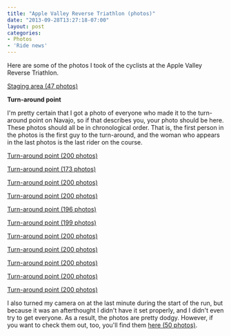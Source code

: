 ```yaml
---
title: "Apple Valley Reverse Triathlon (photos)"
date: "2013-09-28T13:27:18-07:00"
layout: post
categories:
- Photos
- 'Ride news'
---
```


Here are some of the photos I took of the cyclists at the Apple Valley Reverse Triathlon.

[Staging area (47 photos)](https://www.flickr.com/photos/gregraven/sets/72157635989454386/)

**Turn-around point**

I'm pretty certain that I got a photo of everyone who made it to the turn-around point on Navajo, so if that describes you, your photo should be here. These photos should all be in chronological order. That is, the first person in the photos is the first guy to the turn-around, and the woman who appears in the last photos is the last rider on the course.

[Turn-around point (200 photos)](https://www.flickr.com/photos/gregraven/sets/72157635990818713/)

[Turn-around point (173 photos)](https://www.flickr.com/photos/gregraven/sets/72157635990888725/)

[Turn-around point (200 photos)](https://www.flickr.com/photos/gregraven/sets/72157635991333104/)

[Turn-around point (200 photos)](https://www.flickr.com/photos/gregraven/sets/72157636052055316/)

[Turn-around point (196 photos)](https://www.flickr.com/photos/gregraven/sets/72157636053711944/)

[Turn-around point (199 photos)](https://www.flickr.com/photos/gregraven/sets/72157636054354694/)

[Turn-around point (200 photos)](https://www.flickr.com/photos/gregraven/sets/72157636055988335/)

[Turn-around point (200 photos)](https://www.flickr.com/photos/gregraven/sets/72157636056295123/)

[Turn-around point (200 photos)](https://www.flickr.com/photos/gregraven/sets/72157636056252506/)

[Turn-around point (200 photos)](https://www.flickr.com/photos/gregraven/sets/72157636056647865/)

[Turn-around point (200 photos)](https://www.flickr.com/photos/gregraven/sets/72157636061100254/)

I also turned my camera on at the last minute during the start of the run, but because it was an afterthought I didn't have it set properly, and I didn't even try to get everyone. As a result, the photos are pretty dodgy. However, if you want to check them out, too, you'll find them [here (50 photos)](https://www.flickr.com/photos/gregraven/sets/72157635989731163/).